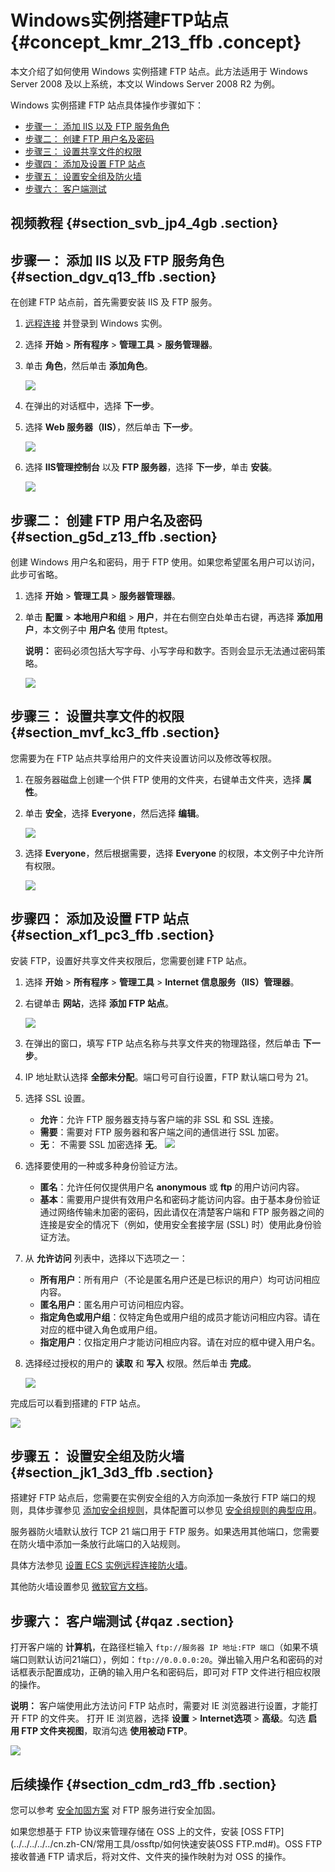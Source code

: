 # Windows实例搭建FTP站点 {#concept_kmr_213_ffb .concept}

本文介绍了如何使用 Windows 实例搭建 FTP 站点。此方法适用于 Windows Server 2008 及以上系统，本文以 Windows Server 2008 R2 为例。

Windows 实例搭建 FTP 站点具体操作步骤如下：

-   [步骤一： 添加 IIS 以及 FTP 服务角色](#)
-   [步骤二： 创建 FTP 用户名及密码](#)
-   [步骤三： 设置共享文件的权限](#)
-   [步骤四： 添加及设置 FTP 站点](#)
-   [步骤五： 设置安全组及防火墙](#)
-   [步骤六： 客户端测试](#)

## 视频教程 {#section_svb_jp4_4gb .section}



## 步骤一： 添加 IIS 以及 FTP 服务角色 {#section_dgv_q13_ffb .section}

在创建 FTP 站点前，首先需要安装 IIS 及 FTP 服务。

1.  [远程连接](../../../../../cn.zh-CN/用户指南/连接实例/使用软件连接Windows实例.md#) 并登录到 Windows 实例。
2.  选择 **开始** \> **所有程序** \> **管理工具** \> **服务管理器**。
3.  单击 **角色**，然后单击 **添加角色**。

    ![](http://static-aliyun-doc.oss-cn-hangzhou.aliyuncs.com/assets/img/21753/154856484312581_zh-CN.png)

4.  在弹出的对话框中，选择 **下一步**。
5.  选择 **Web 服务器（IIS）**，然后单击 **下一步**。

    ![](http://static-aliyun-doc.oss-cn-hangzhou.aliyuncs.com/assets/img/21753/154856484412582_zh-CN.png)

6.  选择 **IIS管理控制台** 以及 **FTP 服务器**，选择 **下一步**，单击 **安装**。

    ![](http://static-aliyun-doc.oss-cn-hangzhou.aliyuncs.com/assets/img/21753/154856484412583_zh-CN.png)


## 步骤二： 创建 FTP 用户名及密码 {#section_g5d_z13_ffb .section}

创建 Windows 用户名和密码，用于 FTP 使用。如果您希望匿名用户可以访问，此步可省略。

1.  选择 **开始** \> **管理工具** \> **服务器管理器**。
2.  单击 **配置** \> **本地用户和组** \> **用户**，并在右侧空白处单击右键，再选择 **添加用户**，本文例子中 **用户名** 使用 ftptest。

    **说明：** 密码必须包括大写字母、小写字母和数字。否则会显示无法通过密码策略。

    ![](http://static-aliyun-doc.oss-cn-hangzhou.aliyuncs.com/assets/img/21753/154856484412584_zh-CN.png)


## 步骤三： 设置共享文件的权限 {#section_mvf_kc3_ffb .section}

您需要为在 FTP 站点共享给用户的文件夹设置访问以及修改等权限。

1.  在服务器磁盘上创建一个供 FTP 使用的文件夹，右键单击文件夹，选择 **属性**。
2.  单击 **安全**，选择 **Everyone**，然后选择 **编辑**。

    ![](http://static-aliyun-doc.oss-cn-hangzhou.aliyuncs.com/assets/img/21753/154856484412585_zh-CN.png)

3.  选择 **Everyone**，然后根据需要，选择 **Everyone** 的权限，本文例子中允许所有权限。

    ![](http://static-aliyun-doc.oss-cn-hangzhou.aliyuncs.com/assets/img/21753/154856484412586_zh-CN.png)


## 步骤四： 添加及设置 FTP 站点 {#section_xf1_pc3_ffb .section}

安装 FTP，设置好共享文件夹权限后，您需要创建 FTP 站点。

1.  选择 **开始** \> **所有程序** \> **管理工具** \> **Internet 信息服务（IIS）管理器**。
2.  右键单击 **网站**，选择 **添加 FTP 站点**。

    ![](http://static-aliyun-doc.oss-cn-hangzhou.aliyuncs.com/assets/img/21753/154856484412587_zh-CN.png)

3.  在弹出的窗口，填写 FTP 站点名称与共享文件夹的物理路径，然后单击 **下一步**。
4.  IP 地址默认选择 **全部未分配**。端口号可自行设置，FTP 默认端口号为 21。
5.  选择 SSL 设置。

    -   **允许**：允许 FTP 服务器支持与客户端的非 SSL 和 SSL 连接。
    -   **需要**：需要对 FTP 服务器和客户端之间的通信进行 SSL 加密。
    -   **无**： 不需要 SSL 加密选择 **无**。
    ![](http://static-aliyun-doc.oss-cn-hangzhou.aliyuncs.com/assets/img/21753/154856484412588_zh-CN.png)

6.  选择要使用的一种或多种身份验证方法。
    -   **匿名**：允许任何仅提供用户名 **anonymous** 或 **ftp** 的用户访问内容。
    -   **基本**：需要用户提供有效用户名和密码才能访问内容。由于基本身份验证通过网络传输未加密的密码，因此请仅在清楚客户端和 FTP 服务器之间的连接是安全的情况下（例如，使用安全套接字层 \(SSL\) 时）使用此身份验证方法。
7.  从 **允许访问** 列表中，选择以下选项之一：
    -   **所有用户**：所有用户（不论是匿名用户还是已标识的用户）均可访问相应内容。
    -   **匿名用户**：匿名用户可访问相应内容。
    -   **指定角色或用户组**：仅特定角色或用户组的成员才能访问相应内容。请在对应的框中键入角色或用户组。
    -   **指定用户**：仅指定用户才能访问相应内容。请在对应的框中键入用户名。
8.  选择经过授权的用户的 **读取** 和 **写入** 权限。然后单击 **完成**。

    ![](http://static-aliyun-doc.oss-cn-hangzhou.aliyuncs.com/assets/img/21753/154856484412589_zh-CN.png)


完成后可以看到搭建的 FTP 站点。

![](http://static-aliyun-doc.oss-cn-hangzhou.aliyuncs.com/assets/img/21753/154856484412590_zh-CN.png)

## 步骤五： 设置安全组及防火墙 {#section_jk1_3d3_ffb .section}

搭建好 FTP 站点后，您需要在实例安全组的入方向添加一条放行 FTP 端口的规则，具体步骤参见 [添加安全组规则](../../../../../cn.zh-CN/用户指南/安全组/添加安全组规则.md#)，具体配置可以参见 [安全组规则的典型应用](../../../../../cn.zh-CN/用户指南/安全组/安全组规则的典型应用.md#)。

服务器防火墙默认放行 TCP 21 端口用于 FTP 服务。如果选用其他端口，您需要在防火墙中添加一条放行此端口的入站规则。

具体方法参见 [设置 ECS 实例远程连接防火墙](http://help.aliyun.com/document_detail/40858.html)。

其他防火墙设置参见 [微软官方文档](https://technet.microsoft.com/zh-cn/library/hh831655(v=ws.11).aspx#Step4)。

## 步骤六： 客户端测试 {#qaz .section}

打开客户端的 **计算机**，在路径栏输入 `ftp://服务器 IP 地址:FTP 端口`（如果不填端口则默认访问21端口），例如：`ftp://0.0.0.0:20`。弹出输入用户名和密码的对话框表示配置成功，正确的输入用户名和密码后，即可对 FTP 文件进行相应权限的操作。

**说明：** 客户端使用此方法访问 FTP 站点时，需要对 IE 浏览器进行设置，才能打开 FTP 的文件夹。 打开 IE 浏览器，选择 **设置** \> **Internet选项** \> **高级**。勾选 **启用 FTP 文件夹视图**，取消勾选 **使用被动 FTP**。

![](http://static-aliyun-doc.oss-cn-hangzhou.aliyuncs.com/assets/img/21753/154856484412591_zh-CN.png)

## 后续操作 {#section_cdm_rd3_ffb .section}

您可以参考 [安全加固方案](https://help.aliyun.com/knowledge_detail/37452.html) 对 FTP 服务进行安全加固。

如果您想基于 FTP 协议来管理存储在 OSS 上的文件，安装 [OSS FTP](../../../../../cn.zh-CN/常用工具/ossftp/如何快速安装OSS FTP.md#)。OSS FTP 接收普通 FTP 请求后，将对文件、文件夹的操作映射为对 OSS 的操作。

